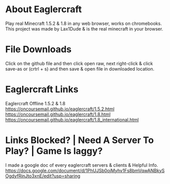 # About Eaglercraft
Play real Minecraft 1.5.2 & 1.8 in any web browser, works on chromebooks.
This project was made by Lax1Dude & is the real minecraft in your browser.

# File Downloads
Click on the github file and then click open raw, next right-click & click save-as or (crtrl + s) and then save & open file in downloaded location.

# Eaglercraft Links
Eaglercraft Offline 1.5.2 & 1.8  
https://oncoursemail.github.io/eaglercraft/1.5.2.html
https://oncoursemail.github.io/eaglercraft/1.8.html https://oncoursemail.github.io/eaglercraft/1.8_international.html
# Links Blocked? | Need A Server To Play? | Game Is laggy?
I made a google doc of every eaglercraft servers & clients & Helpful Info.
https://docs.google.com/document/d/1PhUJSb0ojMyhv1Fs8bmVqwANBkySOgdyfRinJto3xnE/edit?usp=sharing
